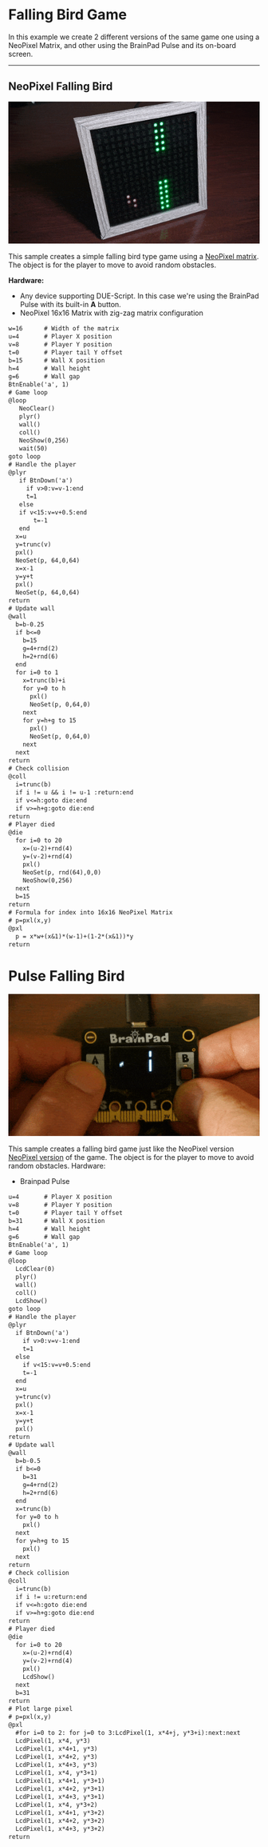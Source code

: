 # Falling Bird Game

In this example we create 2 different versions of the same game one using a NeoPixel Matrix, and other using the BrainPad Pulse and its on-board screen.

---

## NeoPixel Falling Bird

![NeoPixel Falling Bird](images/falling-bird.gif)

This sample creates a simple falling bird type game using a [NeoPixel matrix](neopixel-matrix.md). The object is for the player to move to avoid random obstacles. 

**Hardware:**
- Any device supporting DUE-Script. In this case we're using the BrainPad Pulse with its built-in **A** button.
- NeoPixel 16x16 Matrix with zig-zag matrix configuration

```basic
w=16      # Width of the matrix 
u=4       # Player X position
v=8       # Player Y position
t=0       # Player tail Y offset
b=15      # Wall X position
h=4       # Wall height
g=6       # Wall gap
BtnEnable('a', 1)
# Game loop
@loop
   NeoClear()
   plyr()
   wall()
   coll()
   NeoShow(0,256)
   wait(50)
goto loop
# Handle the player
@plyr
   if BtnDown('a')
     if v>0:v=v-1:end
     t=1
   else
   if v<15:v=v+0.5:end
       t=-1
   end
  x=u
  y=trunc(v)
  pxl()
  NeoSet(p, 64,0,64)
  x=x-1
  y=y+t
  pxl()
  NeoSet(p, 64,0,64)
return
# Update wall
@wall
  b=b-0.25
  if b<=0
    b=15
    g=4+rnd(2)
    h=2+rnd(6)
  end
  for i=0 to 1
    x=trunc(b)+i
    for y=0 to h
      pxl()
      NeoSet(p, 0,64,0)
    next
    for y=h+g to 15
      pxl()
      NeoSet(p, 0,64,0)
    next
  next
return
# Check collision
@coll
  i=trunc(b)
  if i != u && i != u-1 :return:end
  if v<=h:goto die:end
  if v>=h+g:goto die:end
return
# Player died
@die
  for i=0 to 20
    x=(u-2)+rnd(4)
    y=(v-2)+rnd(4)
    pxl()
    NeoSet(p, rnd(64),0,0)
    NeoShow(0,256)
  next
  b=15
return
# Formula for index into 16x16 NeoPixel Matrix
# p=pxl(x,y)
@pxl
  p = x*w+(x&1)*(w-1)+(1-2*(x&1))*y
return
```

# Pulse Falling Bird

![Pulse Falling Bird](images/pulse-falling-bird.gif)


This sample creates a falling bird game just like the NeoPixel version [NeoPixel version](falling-bird.md)  of the game. The object is for the player to move to avoid random obstacles.
Hardware:
- Brainpad Pulse

```basic
u=4       # Player X position
v=8       # Player Y position
t=0       # Player tail Y offset
b=31      # Wall X position
h=4       # Wall height
g=6       # Wall gap
BtnEnable('a', 1)
# Game loop
@loop
  LcdClear(0)
  plyr()
  wall()
  coll()
  LcdShow()
goto loop
# Handle the player
@plyr
  if BtnDown('a')
    if v>0:v=v-1:end
    t=1
  else
    if v<15:v=v+0.5:end
    t=-1
  end
  x=u
  y=trunc(v)
  pxl()
  x=x-1
  y=y+t
  pxl()
return
# Update wall
@wall
  b=b-0.5
  if b<=0
    b=31
    g=4+rnd(2)
    h=2+rnd(6)
  end
  x=trunc(b)
  for y=0 to h
    pxl()      
  next
  for y=h+g to 15
    pxl()
  next
return
# Check collision
@coll
  i=trunc(b)
  if i != u:return:end
  if v<=h:goto die:end
  if v>=h+g:goto die:end
return
# Player died
@die
  for i=0 to 20
    x=(u-2)+rnd(4)
    y=(v-2)+rnd(4)
    pxl()
    LcdShow()
  next
  b=31
return
# Plot large pixel
# p=pxl(x,y)
@pxl
  #for i=0 to 2: for j=0 to 3:LcdPixel(1, x*4+j, y*3+i):next:next
  LcdPixel(1, x*4, y*3)
  LcdPixel(1, x*4+1, y*3)
  LcdPixel(1, x*4+2, y*3)
  LcdPixel(1, x*4+3, y*3)
  LcdPixel(1, x*4, y*3+1)
  LcdPixel(1, x*4+1, y*3+1)
  LcdPixel(1, x*4+2, y*3+1)
  LcdPixel(1, x*4+3, y*3+1)
  LcdPixel(1, x*4, y*3+2)
  LcdPixel(1, x*4+1, y*3+2)
  LcdPixel(1, x*4+2, y*3+2)
  LcdPixel(1, x*4+3, y*3+2)
return
```